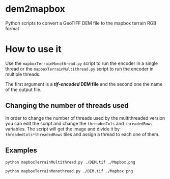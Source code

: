 # dem2mapbox
Python scripts to convert a GeoTIFF DEM file to the mapbox terrain RGB format

# How to use it
Use the ```mapboxTerrainMonothread.py``` script to run the encoder in a single thread or the ```mapboxTerrainMultithread.py``` script to run the encoder in multiple threads.

The first argument is a **_tif-encoded_ DEM file** and the second one the name of the output file.

## Changing the number of threads used
In order to change the number of threads used by the multithreaded version you can edit the script and change the ``threadedCols`` and ``threadedRows`` variables. The script will get the image and divide it by ``threadedCols*threadedRows`` tiles and assign a thread to each one of them.

## Examples
`python mapboxTerrainMultithread.py ./DEM.tif ./Mapbox.png`

`python mapboxTerrainMonothread.py ./DEM.tif ./Mapbox.png`


